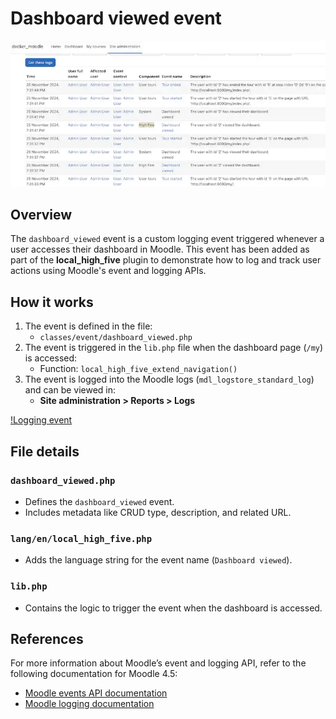 # Dashboard viewed event

![Event logs](../../docs/images/logging.webp)

## Overview

The `dashboard_viewed` event is a custom logging event triggered whenever a user accesses their dashboard in Moodle. This event has been added as part of the **local_high_five** plugin to demonstrate how to log and track user actions using Moodle's event and logging APIs.

## How it works

1. The event is defined in the file:
    - `classes/event/dashboard_viewed.php`
2. The event is triggered in the `lib.php` file when the dashboard page (`/my`) is accessed:
    - Function: `local_high_five_extend_navigation()`
3. The event is logged into the Moodle logs (`mdl_logstore_standard_log`) and can be viewed in:
    - **Site administration > Reports > Logs**

[!Logging event](/docs/images/logging.png)

## File details

### `dashboard_viewed.php`

- Defines the `dashboard_viewed` event.
- Includes metadata like CRUD type, description, and related URL.

### `lang/en/local_high_five.php`

- Adds the language string for the event name (`Dashboard viewed`).

### `lib.php`

- Contains the logic to trigger the event when the dashboard is accessed.

## References

For more information about Moodle’s event and logging API, refer to the following documentation for Moodle 4.5:

- [Moodle events API documentation](https://docs.moodle.org/dev/Events_API)
- [Moodle logging documentation](https://docs.moodle.org/405/en/Logging)
